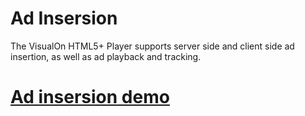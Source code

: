 # Ad Insersion
The VisualOn HTML5+ Player supports server side and client side ad insertion, as well as ad playback and tracking.

# [Ad insersion demo](https://www.visualon.com/index.php/html5demo/?demo=a_d_s)
